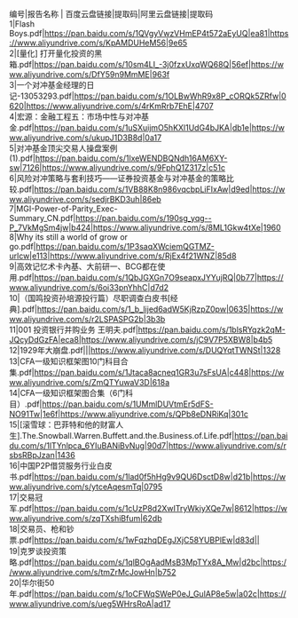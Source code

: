 编号|报告名称 | 百度云盘链接|提取码|阿里云盘链接|提取码  
1|Flash Boys.pdf|https://pan.baidu.com/s/1QVgyVwzVHmEP4t572aEyUQ|ea81|https://www.aliyundrive.com/s/KpAMDUHeM56|9e65</br>
2|[量化] 打开量化投资的黑箱.pdf|https://pan.baidu.com/s/10sm4LI_-3j0fzxUxqWQ68Q|56ef|https://www.aliyundrive.com/s/DfY59n9MmME|963f</br>
3|一个对冲基金经理的日记-13053293.pdf|https://pan.baidu.com/s/1OLBwWhR9x8P_cORQk5ZRfw|0620|https://www.aliyundrive.com/s/4rKmRrb7EhE|4707</br>
4|宏源：金融工程五：市场中性与对冲基金.pdf|https://pan.baidu.com/s/1uSXuijmO5hKXl1UdG4bJKA|db1e|https://www.aliyundrive.com/s/ukupJ1D3B8d|0a17</br>
5|对冲基金顶尖交易人操盘案例(1).pdf|https://pan.baidu.com/s/1lxeWENDBQNdh16AM6XY-sw|7126|https://www.aliyundrive.com/s/9FphQ1Z317z|c51c</br>
6|风险对冲策略与套利技巧——证券投资基金与对冲基金的策略比较.pdf|https://pan.baidu.com/s/1VB88K8n986vqcbpLiFIxAw|d9ed|https://www.aliyundrive.com/s/sedjrBKD3uh|86eb</br>
7|MGI-Power-of-Parity_Exec-Summary_CN.pdf|https://pan.baidu.com/s/190sg_yqg--P_7VkMgSm4jw|b424|https://www.aliyundrive.com/s/8ML1Gkw4tXe|1960</br>
8|Why its still a world of grow or go.pdf|https://pan.baidu.com/s/1P3saqXWciemQGTMZ-urlcw|e113|https://www.aliyundrive.com/s/RjEx4f21WNZ|85d8</br>
9|高效记忆术卡內基、大前研一、BCG都在使用.pdf|https://pan.baidu.com/s/1QbJGXGn7O9seapxJYYujRQ|0b77|https://www.aliyundrive.com/s/6oi33pnYhhC|d7d2</br>
10|（国鸣投资孙培源投行篇）尽职调查白皮书[经典].pdf|https://pan.baidu.com/s/1_b_lijed6adW5KjRzpZ0pw|0635|https://www.aliyundrive.com/s/r2LSPASPG2b|3b3b</br>
11|001 投资银行并购业务 王明夫.pdf|https://pan.baidu.com/s/1blsRYqzk2qM-JQcyDdGzFA|eca8|https://www.aliyundrive.com/s/jC9V7P5XBW8|b4b5</br>
12|1929年大崩盘.pdf|||https://www.aliyundrive.com/s/DUQYqtTWNSt|1328</br>
13|CFA一级知识框架图10门科目合集.pdf|https://pan.baidu.com/s/1Jtaca8acneq1GR3u7sFsUA|c448|https://www.aliyundrive.com/s/ZmQTYuwaV3D|618a</br>
14|CFA一级知识框架图合集（6门科目）.pdf|https://pan.baidu.com/s/1UMmlDUVtmEr5dFS-NO91Tw|1e6f|https://www.aliyundrive.com/s/QPb8eDNRiKq|301c</br>
15|[滚雪球：巴菲特和他的财富人生].The.Snowball.Warren.Buffett.and.the.Business.of.Life.pdf|https://pan.baidu.com/s/1lTYnlpca_6YIuBANiBvNug|90d7|https://www.aliyundrive.com/s/rsbsRBpJzan|1436</br>
16|中国P2P借贷服务行业白皮书.pdf|https://pan.baidu.com/s/1lad0f5hHg9v9QU6DsctD8w|d21b|https://www.aliyundrive.com/s/ytceAqesmTq|0795</br>
17|交易冠军.pdf|https://pan.baidu.com/s/1cUzP8d2XwITryWkiyXQe7w|8612|https://www.aliyundrive.com/s/zqTXshiBfum|62db</br>
18|交易员、枪和钞票.pdf|https://pan.baidu.com/s/1wFqzhqDEgJXjC58YUBPlEw|d83d||</br>
19|克罗谈投资策略.pdf|https://pan.baidu.com/s/1qlBOgAadMsB3MpTYx8A_Mw|d2bc|https://www.aliyundrive.com/s/tmZrMcJowHn|b752</br>
20|华尔街50年.pdf|https://pan.baidu.com/s/1oCFWqSWeP0eJ_GulAP8e5w|a02c|https://www.aliyundrive.com/s/ueg5WHrsRoA|ad17</br>

